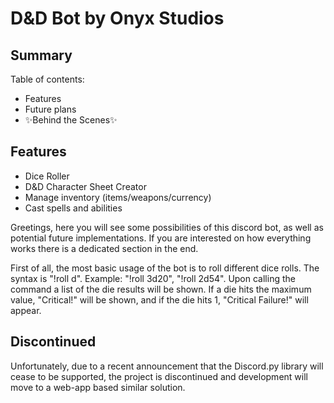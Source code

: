 # D&D Bot by Onyx Studios
## Summary

Table of contents:

- Features
- Future plans
- ✨Behind the Scenes✨

## Features

- Dice Roller
- D&D Character Sheet Creator
- Manage inventory (items/weapons/currency)
- Cast spells and abilities

Greetings, here you will see some possibilities of this discord bot, as well as potential future implementations. If you are interested on how everything works there is a dedicated section in the end.


First of all, the most basic usage of the bot is to roll different dice rolls.
The syntax is "!roll <number of dice>d<type of dice>". Example: "!roll 3d20", "!roll 2d54".
Upon calling the command a list of the die results will be shown. If a die hits the maximum value, "Critical!" will be shown, and if the die hits 1, "Critical Failure!" will appear.

## Discontinued
  
  Unfortunately, due to a recent announcement that the Discord.py library will cease to be supported, the project is discontinued and development will move to a web-app based similar solution.



